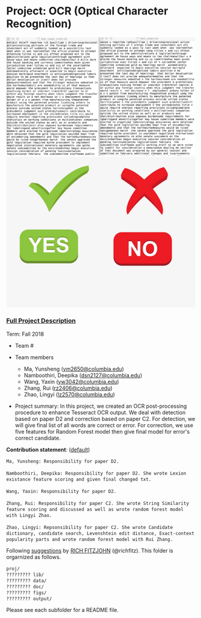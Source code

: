 # Project: OCR (Optical Character Recognition) 

![image](figs/image1.jpg)
![image](figs/image2.jpg)



### [Full Project Description](doc/project4_desc.md)

Term: Fall 2018

+ Team #
+ Team members
	+ Ma, Yunsheng (ym2650@columbia.edu)
	+ Namboothiri, Deepika (dsn2127@columbia.edu)
	+ Wang, Yaxin (yw3042@columbia.edu)
	+ Zhang, Rui (rz2406@columbia.edu)
	+ Zhao, Lingyi (lz2570@columbia.edu)

+ Project summary: In this project, we created an OCR post-processing procedure to enhance Tesseract OCR output. We deal with detection based on paper D2 and correction based on paper C2. For detection, we will give final list of all words are correct or error. For correction, we use five features for Random Forest model then give final model for error's correct candidate. 
	
**Contribution statement**: ([default](doc/a_note_on_contributions.md)) 

	Ma, Yunsheng: Responsibility for paper D2. 
	
	Namboothiri, Deepika: Responsibility for paper D2. She wrote Lexion existance feature scoring and given final changed txt.  
	
	Wang, Yaxin: Responsibility for paper D2.
	
	Zhang, Rui: Responsibility for paper C2. She wrote String Similarity feature scoring and discussed as well as wrote random forest model with Lingyi Zhao. 
	
	Zhao, Lingyi: Repsonsibility for paper C2. She wrote Candidate dictionary, candidate search, Levenshtein edit distance, Exact-context popularity parts and wrote random forest model with Rui Zhang. 

Following [suggestions](http://nicercode.github.io/blog/2013-04-05-projects/) by [RICH FITZJOHN](http://nicercode.github.io/about/#Team) (@richfitz). This folder is orgarnized as follows.

```
proj/
????????? lib/
????????? data/
????????? doc/
????????? figs/
????????? output/
```

Please see each subfolder for a README file.
